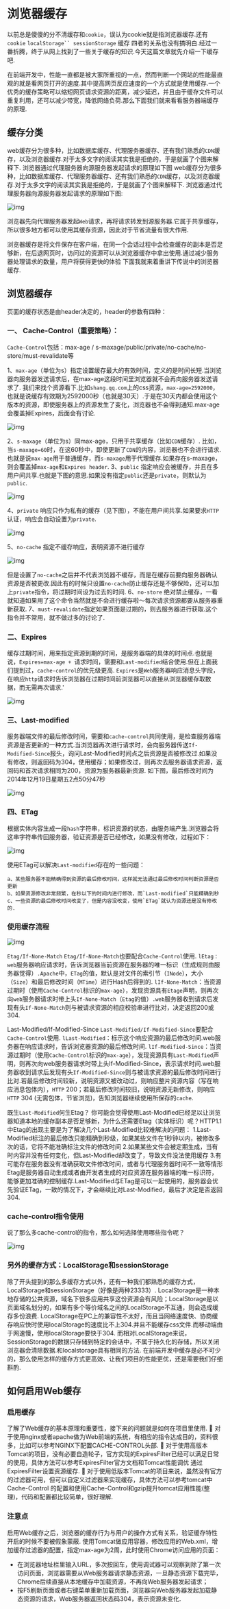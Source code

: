 # 浏览器缓存

以前总是傻傻的分不清缓存和`cookie`，误认为cookie就是指浏览器缓存.还有 `cookie` `localStorage`` sessionStorage` 缓存 四者的关系也没有搞明白.经过一番折腾，终于从网上找到了一些关于缓存的知识.今天这篇文章就先介绍一下缓存吧.

在前端开发中，性能一直都是被大家所重视的一点，然而判断一个网站的性能最直观的就是看网页打开的速度.其中提高网页反应速度的一个方式就是使用缓存.一个优秀的缓存策略可以缩短网页请求资源的距离，减少延迟，并且由于缓存文件可以重复利用，还可以减少带宽，降低网络负荷.那么下面我们就来看看服务器端缓存的原理.

## 缓存分类
web缓存分为很多种，比如数据库缓存、代理服务器缓存、还有我们熟悉的`CDN`缓存，以及浏览器缓存.对于太多文字的阅读其实我是拒绝的，于是就画了个图来解释下.
浏览器通过代理服务器向源服务器发起请求的原理如下图
web缓存分为很多种，比如数据库缓存、代理服务器缓存、还有我们熟悉的`CDN`缓存，以及浏览器缓存.对于太多文字的阅读其实我是拒绝的，于是就画了个图来解释下.
浏览器通过代理服务器向源服务器发起请求的原理如下图:

![img](../public/img/catch1.png)

浏览器先向代理服务器发起`Web`请求，再将请求转发到源服务器.它属于共享缓存，所以很多地方都可以使用其缓存资源，因此对于节省流量有很大作用.

浏览器缓存是将文件保存在客户端，在同一个会话过程中会检查缓存的副本是否足够新，在后退网页时，访问过的资源可以从浏览器缓存中拿出使用.通过减少服务器处理请求的数量，用户将获得更快的体验
下面我就来着重讲下传说中的浏览器缓存.
## 浏览器缓存
页面的缓存状态是由header决定的，header的参数有四种：

### 一、 Cache-Control（重要策略）：
`Cache-Control`包括：max-age / s-maxage/public/private/no-cache/no-store/must-revalidate等

1、`max-age`（单位为s）指定设置缓存最大的有效时间，定义的是时间长短.当浏览器向服务器发送请求后，在max-age这段时间里浏览器就不会再向服务器发送请求了.
我们来找个资源看下.比如`shang.qq.com`上的css资源，`max-age=2592000`，也就是说缓存有效期为2592000秒（也就是30天）.于是在30天内都会使用这个版本的资源，即使服务器上的资源发生了变化，浏览器也不会得到通知.max-age会覆盖掉Expires，后面会有讨论.

![img](../public/img/catch2.png)

2、`s-maxage`（单位为s）同max-age，只用于共享缓存（比如`CDN`缓存）.
比如，当`s-maxage=60`时，在这60秒中，即使更新了`CDN`的内容，浏览器也不会进行请求.也就是说`max-age`用于普通缓存，而`s-maxage`用于代理缓存.如果存在s-maxage，则会覆盖掉`max-age`和`Expires header`.
3、`public` 指定响应会被缓存，并且在多用户间共享.也就是下图的意思.如果没有指定`public`还是`private`，则默认为`public`.

![img](../public/img/catch3.png)

4、`private` 响应只作为私有的缓存（见下图），不能在用户间共享.如果要求`HTTP`认证，响应会自动设置为`private`.

![img](../public/img/catch4.png)

5、`no-cache` 指定不缓存响应，表明资源不进行缓存

![img](../public/img/catch5.png)

但是设置了`no-cache`之后并不代表浏览器不缓存，而是在缓存前要向服务器确认资源是否被更改.因此有的时候只设置`no-cache`防止缓存还是不够保险，还可以加上`private`指令，将过期时间设为过去的时间.
6、`no-store` 绝对禁止缓存，一看就知道如果用了这个命令当然就是不会进行缓存啦～每次请求资源都要从服务器重新获取.
7、`must-revalidate`指定如果页面是过期的，则去服务器进行获取.这个指令并不常用，就不做过多的讨论了.
### 二、Expires
缓存过期时间，用来指定资源到期的时间，是服务器端的具体的时间点.也就是说，`Expires=max-age + `请求时间，需要和`Last-modified`结合使用.但在上面我们提到过，`cache-control`的优先级更高. `Expires`是`Web`服务器响应消息头字段，在响应`http`请求时告诉浏览器在过期时间前浏览器可以直接从浏览器缓存取数据，而无需再次请求.'

![img](../public/img/catch6.png)

### 三、Last-modified
服务器端文件的最后修改时间，需要和`cache-control`共同使用，是检查服务器端资源是否更新的一种方式.当浏览器再次进行请求时，会向服务器传送`If-Modified-Since`报头，询问Last-Modified时间点之后资源是否被修改过.如果没有修改，则返回码为304，使用缓存；如果修改过，则再次去服务器请求资源，返回码和首次请求相同为200，资源为服务器最新资源.
如下图，最后修改时间为2014年12月19日星期五2点50分47秒

![img](../public/img/catch7.png)

### 四、ETag
根据实体内容生成一段`hash`字符串，标识资源的状态，由服务端产生.浏览器会将这串字符串传回服务器，验证资源是否已经修改，如果没有修改，过程如下：

![img](../public/img/catch8.png)

使用ETag可以解决`Last-modified`存在的一些问题：
```
a、某些服务器不能精确得到资源的最后修改时间，这样就无法通过最后修改时间判断资源是否更新 
b、如果资源修改非常频繁，在秒以下的时间内进行修改，而`Last-modified`只能精确到秒 
c、一些资源的最后修改时间改变了，但是内容没改变，使用`ETag`就认为资源还是没有修改的.
```
### 使用缓存流程

![img](../public/img/catch9.png)

`Etag/If-None-Match`
`Etag/If-None-Match`也要配合`Cache-Control`使用.
`lEtag：web`服务器响应请求时，告诉浏览器当前资源在服务器的唯一标识（生成规则由服务器觉得）`.Apache`中，`ETag`的值，默认是对文件的索引节（`INode`），大小（`Size`）和最后修改时间（`MTime`）进行Hash后得到的.
`lIf-None-Match`：当资源过期时（使用`Cache-Control`标识的`max-age`），发现资源具有`Etage`声明，则再次向`web`服务器请求时带上头`If-None-Match`（`Etag`的值）`.web`服务器收到请求后发现有头`If-None-Match`则与被请求资源的相应校验串进行比对，决定返回200或304.

Last-Modified/If-Modified-Since
`Last-Modified/If-Modified-Since`要配合`Cache-Control`使用.
`lLast-Modified`：标示这个响应资源的最后修改时间.web服务器在响应请求时，告诉浏览器资源的最后修改时间.
`lIf-Modified-Since`：当资源过期时（使用`Cache-Control`标识的`max-age`），发现资源具有`Last-Modified`声明，则再次向web服务器请求时带上头If-Modified-Since，表示请求时间.web服务器收到请求后发现有头`If-Modified-Since`则与被请求资源的最后修改时间进行比对.若最后修改时间较新，说明资源又被改动过，则响应整片资源内容（写在响应消息包体内），`HTTP` 200；若最后修改时间较旧，说明资源无新修改，则响应`HTTP` 304 (无需包体，节省浏览)，告知浏览器继续使用所保存的`cache`.

既生`Last-Modified`何生Etag？
你可能会觉得使用Last-Modified已经足以让浏览器知道本地的缓存副本是否足够新，为什么还需要Etag（实体标识）呢？HTTP1.1中Etag的出现主要是为了解决几个Last-Modified比较难解决的问题：
1.Last-Modified标注的最后修改只能精确到秒级，如果某些文件在1秒钟以内，被修改多次的话，它将不能准确标注文件的修改时间
2.如果某些文件会被定期生成，当有时内容并没有任何变化，但Last-Modified却改变了，导致文件没法使用缓存
3.有可能存在服务器没有准确获取文件修改时间，或者与代理服务器时间不一致等情形
Etag是服务器自动生成或者由开发者生成的对应资源在服务器端的唯一标识符，能够更加准确的控制缓存.Last-Modified与ETag是可以一起使用的，服务器会优先验证ETag，一致的情况下，才会继续比对Last-Modified，最后才决定是否返回304.

### cache-control指令使用
说了那么多cache-control的指令，那么如何选择使用哪些指令呢？

![img](../public/img/catch10.png)

### 另外的缓存方式：LocalStorage和sessionStorage
除了开头提到的那么多缓存方式以外，还有一种我们都熟悉的缓存方式，LocalStorage和sessionStorage（好像是两种23333）.
LocalStorage是一种本地存储的公共资源，域名下很多应用共享这份资源会有风险；LocalStorage是以页面域名划分的，如果有多个等价域名之间的LocalStorage不互通，则会造成缓存多份浪费.
LocalStorage在PC上的兼容性不太好，而且当网络速度快、协商缓存响应快时使用localStorage的速度比不上304.并且不能缓存css文件.而移动端由于网速慢，使用localStorage要快于304.
而相对LocalStorage来说，SessionStorage的数据只存储到特定的会话中，不属于持久化的存储，所以关闭浏览器会清除数据.和localstorage具有相同的方法.
在前端开发中缓存是必不可少的，那么使用怎样的缓存方式更高效、让我们项目的性能更优，还是需要我们仔细斟酌.

## 如何启用Web缓存
### 启用缓存
了解了Web缓存的基本原理和重要性，接下来的问题就是如何在项目里使用.
 对于使用nginx或者apache做为Web前端的系统，有相应的指令达成目的，资料很多，比如可以参考NGINX下配置CACHE-CONTROL头部.
 对于使用高版本Tomcat的项目，没有必要自造轮子，官方实现的ExpiresFilter已经可以满足日常的使用，具体方法可以参考ExpiresFilter官方文档和Tomcat性能调优 通过ExpiresFilter设置资源缓存.
 对于使用低版本Tomcat的项目来说，虽然没有官方的过滤器可用，但可以自定义过滤器来实现缓存，具体方法可以参考tomcat中Cache-Control 的配置和使用Cache-Control和gzip提升tomcat应用性能(整理)，代码和配置都比较简单，很好理解.

### 注意点
启用Web缓存之后，浏览器的缓存行为与用户的操作方式有关系，验证缓存特性开启的时候不要被假象蒙蔽.
使用Tomcat做应用容器，修改应用的Web.xml，增加缓存过滤器的配置，指定max-age为2周，此时使用Chrome访问应用的页面：
- 在浏览器地址栏里输入URL，多次按回车，使用调试器可以观察到除了第一次访问页面，浏览器需要从Web服务器请求静态资源，一旦静态资源下载完毕，Chrome后续直接从本地缓存中加载资源，不再向Web服务器发起请求；
- 按F5刷新页面或者右键菜单重新加载页面，浏览器向Web服务器发起加载静态资源的请求，Web服务器返回状态码304，表示资源未变化.



 <Vssue title="interview-catch" />





